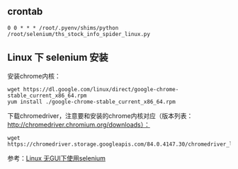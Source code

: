 ## crontab

```
0 0 * * * /root/.pyenv/shims/python /root/selenium/ths_stock_info_spider_linux.py
```

## Linux 下 selenium 安装

安装chrome内核：

```
wget https://dl.google.com/linux/direct/google-chrome-stable_current_x86_64.rpm
yum install ./google-chrome-stable_current_x86_64.rpm
```

下载chromedriver，注意要和安装的chrome内核对应（版本列表：http://chromedriver.chromium.org/downloads）：

```
wget https://chromedriver.storage.googleapis.com/84.0.4147.30/chromedriver_linux64.zip
```

参考：[Linux 无GUI下使用selenium](https://www.jianshu.com/p/b5f3025b5cdd)
